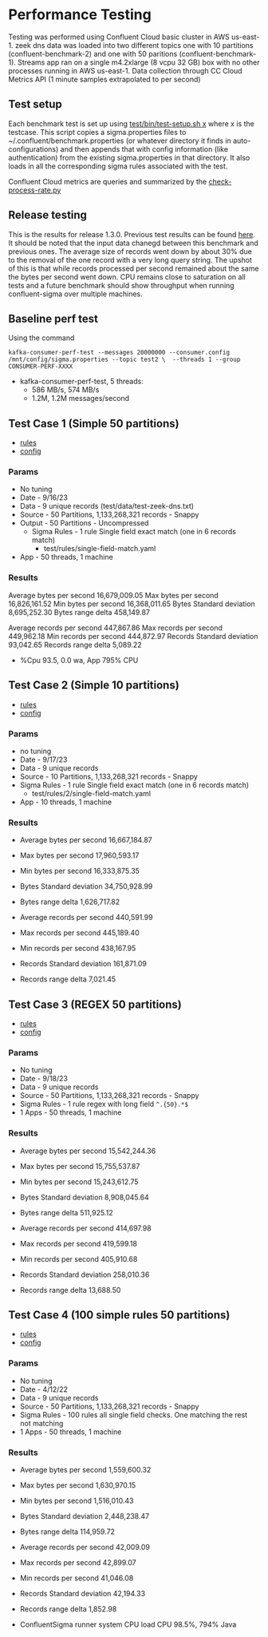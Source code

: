 # Performance Testing 

Testing was performed using Confluent Cloud basic cluster in AWS us-east-1.  zeek dns data was loaded into two different 
topics one with 10 partitions (confluent-benchmark-2) and one with 50 paritions (confluent-benchmark-1).  Streams app ran 
on a single m4.2xlarge (8 vcpu 32 GB) box with no other processes running in AWS us-east-1.  Data collection through CC 
Cloud Metrics API (1 minute samples extrapolated to per second)

## Test setup

Each benchmark test is set up using [test/bin/test-setup.sh x](../bin/test-setup.sh) where x is the testcase.  This 
script copies a sigma.properties files to ~/.confluent/benchmark.properties (or whatever directory it finds in 
auto-configurations) and then appends that with config information (like authentication) from the existing 
sigma.properties in that directory. It also loads in all the corresponding sigma rules associated with the test.

Confluent Cloud metrics are queries and summarized by the [check-process-rate.py](../bin/check-process-rate.py)

## Release testing

This is the results for release 1.3.0.  Previous test results can be found [here](./).  It should be noted that the
input data chanegd between this benchmark and previous ones.  The average size of records went down by about 30% due to 
the removal of the one record with a very long query string.  The upshot of this is that while records processed per
second remained about the same the bytes per second went down.  CPU remains close to saturation on all tests and a 
future benchmark should show throughput when running confluent-sigma over multiple machines.

## Baseline perf test

Using the command 

`kafka-consumer-perf-test --messages 20000000 --consumer.config /mnt/config/sigma.properties --topic test2 \ 
  --threads 1 --group CONSUMER-PERF-XXXX`

- kafka-consumer-perf-test, 5 threads: 
   - 586 MB/s, 574 MB/s 
   - 1.2M, 1.2M messages/second
    
## Test Case 1 (Simple 50 partitions)

- [rules](../benchmarks/rules/1)
- [config](../benchmarks/configs/1/benchmark.properties)

### Params

- No tuning
- Date - 9/16/23
- Data - 9 unique records (test/data/test-zeek-dns.txt)
- Source - 50 Partitions, 1,133,268,321 records - Snappy
- Output - 50 Partitions - Uncompressed
  - Sigma Rules - 1 rule Single field exact match (one in 6 records match)
    - test/rules/single-field-match.yaml
- App - 50 threads, 1 machine

### Results

Average bytes per second 16,679,009.05
Max bytes per second 16,826,161.52
Min bytes per second 16,368,011.65
Bytes Standard deviation 8,695,252.30
Bytes range delta 458,149.87

Average records per second 447,867.86
Max records per second 449,962.18
Min records per second 444,872.97
Records Standard deviation 93,042.65
Records range delta 5,089.22

- %Cpu 93.5, 0.0 wa, App 795% CPU

## Test Case 2 (Simple 10 partitions)

- [rules](../benchmarks/rules/2)
- [config](../benchmarks/configs/2/benchmark.properties)

### Params

- no tuning
- Date - 9/17/23
- Data - 9 unique records
- Source - 10 Partitions, 1,133,268,321 records - Snappy
- Sigma Rules - 1 rule Single field exact match (one in 6 records match)
  - test/rules/2/single-field-match.yaml
- App - 10 threads, 1 machine

### Results

- Average bytes per second 16,667,184.87
- Max bytes per second 17,960,593.17
- Min bytes per second 16,333,875.35
- Bytes Standard deviation 34,750,928.99
- Bytes range delta 1,626,717.82

- Average records per second 440,591.99
- Max records per second 445,189.40
- Min records per second 438,167.95
- Records Standard deviation 161,871.09
- Records range delta 7,021.45

## Test Case 3 (REGEX 50 partitions)

- [rules](../benchmarks/rules/3)
- [config](../benchmarks/configs/3/benchmark.properties)

### Params

- No tuning
- Date - 9/18/23
- Data - 9 unique records
- Source - 50 Partitions, 1,133,268,321 records - Snappy
- Sigma Rules - 1 rule regex with long field `^.{50}.*$`
- 1 Apps - 50 threads, 1 machine

### Results

- Average bytes per second 15,542,244.36
- Max bytes per second 15,755,537.87
- Min bytes per second 15,243,612.75
- Bytes Standard deviation 8,908,045.64
- Bytes range delta 511,925.12

- Average records per second 414,697.98
- Max records per second 419,599.18
- Min records per second 405,910.68
- Records Standard deviation 258,010.36
- Records range delta 13,688.50

## Test Case 4 (100 simple rules 50 partitions)

- [rules](../benchmarks/rules/4)
- [config](../benchmarks/configs/4/benchmark.properties)

### Params

- No tuning
- Date - 4/12/22
- Data - 9 unique records
- Source - 50 Partitions, 1,133,268,321 records - Snappy
- Sigma Rules - 100 rules all single field checks.  One matching the rest not matching
- 1 Apps - 50 threads, 1 machine

### Results

- Average bytes per second 1,559,600.32
- Max bytes per second 1,630,970.15
- Min bytes per second 1,516,010.43
- Bytes Standard deviation 2,448,238.47
- Bytes range delta 114,959.72

- Average records per second 42,009.09
- Max records per second 42,899.07
- Min records per second 41,046.08
- Records Standard deviation 42,194.33
- Records range delta 1,852.98

- ConfluentSigma runner system CPU load CPU 98.5%, 794% Java